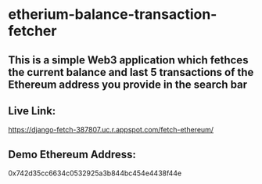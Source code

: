 # etherium-balance-transaction-fetcher
## This is a simple Web3 application which fethces the current balance and last 5 transactions of the Ethereum address you provide in the search bar

## Live Link:
https://django-fetch-387807.uc.r.appspot.com/fetch-ethereum/

## Demo Ethereum Address:
0x742d35cc6634c0532925a3b844bc454e4438f44e
